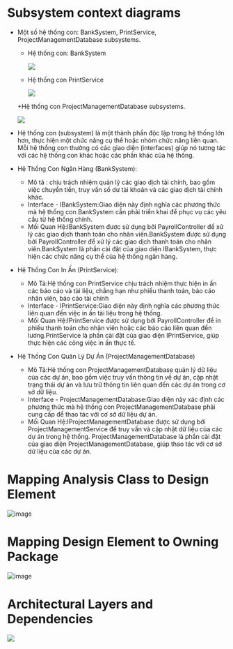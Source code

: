 # Subsystem context diagrams

- Một số hệ thống con: BankSystem, PrintService, ProjectManagementDatabase subsystems.
  
  + Hệ thống con: BankSystem
    
    ![](https://www.planttext.com/api/plantuml/png/T94xJWCn48RxESKe5HHx0GeK40qIIE7P88g9FGhEPiV2CrlisIWu4bV0tbZ8GD9Plxx_CVBNn-TIZPADmmwq3u8fAYEGivZmIJdLvuLpSHGBidcOr7YeyYh5BJkx9Q4D3onsHKPhKWPOPzvJcl2IfAycA8dOTUUDY6TuBS426IkkQ2efyBVkl-UUtqTM-x7WC-s29mjHe06Bx-Z877CtSWgbUCzqDq5wzlYOI3IVcDCKuEGK5nbmh5hR5aYpfv5cgexWnZ-Z1tJuDVFbBNZFyhgVsyOUeGubBbby-SXl0000__y30000)

  + Hệ thống con PrintService
    
    ![](https://www.planttext.com/api/plantuml/png/T90n2W8n44Nxd6Amqc8lO24MefKWYfLOZCdeHjq4CnF1irbu9AzWDgj21Blay-RzIPxtnvW5WyJchFXa7GJF10gr-01hfl0-Be8_afOvEZnGGqucABX39gLsFZg3uPOOwsH5uMfrYjjXgAfH4SCGbdI9nC8myJgsfWwmxg0AiXlzqveyKn9TKzAa2FPvnRT6zGVGoxTFHG-GeKWoCoFfAWKbSeRAIFsijAcjCUIsdrTzRN-n7z-Od6c_-WK00F__0m00)

  +Hệ thống con ProjectManagementDatabase subsystems.

    ![](https://www.planttext.com/api/plantuml/png/Z94zZi9038LxdyAYWY8Ne5WXHBC54X1H8GgJ69Xbun6sWyJPA3WILo1XWq3yYEr6pzzxVjQS3iUUEQcNnI_O9WXgD4QWpAFYr5YRPvzaa-xDkMY4aGRnb7KNCWR8oMb1bNEayOSp7vBGYWiM7pGJW3eDa-JhFODT_1Fjok2tBACMv24At3fyZ1cNhE4kfXx1VUMF2HFUbcnk5oikhnS7MG6qEzXAQSUDloPQI8OFseMRi5TDdjaNEi3xGibi7VASPLxLVbppFzUhXJsMlFxvCm000F__0m00)

- Hệ thống con (subsystem) là một thành phần độc lập trong hệ thống lớn hơn, thực hiện một chức năng cụ thể hoặc nhóm chức năng liên quan. Mỗi hệ thống con thường có các giao diện (interfaces) giúp nó tương tác với các hệ thống con khác hoặc các phần khác của hệ thống.
 
-  Hệ Thống Con Ngân Hàng (BankSystem): 
    + Mô tả : chịu trách nhiệm quản lý các giao dịch tài chính, bao gồm việc chuyển tiền, truy vấn số dư tài khoản và các giao dịch tài chính khác.
    + Interface - IBankSystem:Giao diện này định nghĩa các phương thức mà hệ thống con BankSystem cần phải triển khai để phục vụ các yêu cầu từ hệ thống chính.
    + Mối Quan Hệ:IBankSystem được sử dụng bởi PayrollController để xử lý các giao dịch thanh toán cho nhân viên.BankSystem được sử dụng bởi PayrollController để xử lý các giao dịch thanh toán cho nhân viên.BankSystem là phần cài đặt của giao diện IBankSystem, thực hiện các chức năng cụ thể của hệ thống ngân hàng.
-  Hệ Thống Con In Ấn (PrintService):
    + Mô Tả:Hệ thống con PrintService chịu trách nhiệm thực hiện in ấn các báo cáo và tài liệu, chẳng hạn như phiếu thanh toán, báo cáo nhân viên, báo cáo tài chính
    + Interface - IPrintService:Giao diện này định nghĩa các phương thức liên quan đến việc in ấn tài liệu trong hệ thống. 
    + Mối Quan Hệ:IPrintService được sử dụng bởi PayrollController để in phiếu thanh toán cho nhân viên hoặc các báo cáo liên quan đến lương.PrintService là phần cài đặt của giao diện IPrintService, giúp thực hiện các công việc in ấn thực tế.
 
- Hệ Thống Con Quản Lý Dự Án (ProjectManagementDatabase)
    + Mô Tả:Hệ thống con ProjectManagementDatabase quản lý dữ liệu của các dự án, bao gồm việc truy vấn thông tin về dự án, cập nhật trạng thái dự án và lưu trữ thông tin liên quan đến các dự án trong cơ sở dữ liệu.
    + Interface - ProjectManagementDatabase:Giao diện này xác định các phương thức mà hệ thống con ProjectManagementDatabase phải cung cấp để thao tác với cơ sở dữ liệu dự án.
    + Mối Quan Hệ:IProjectManagementDatabase được sử dụng bởi ProjectManagementService để truy vấn và cập nhật dữ liệu của các dự án trong hệ thống.
ProjectManagementDatabase là phần cài đặt của giao diện ProjectManagementDatabase, giúp thao tác với cơ sở dữ liệu của các dự án.
  
# Mapping Analysis Class to Design Element

![image](https://github.com/user-attachments/assets/e8c58a1c-4e4f-4994-a91a-764accf770d8)

# Mapping Design Element to Owning Package

![image](https://github.com/user-attachments/assets/99b8e175-e60c-4d4f-8ef9-ea12a131e2d2)

# Architectural Layers and Dependencies

![](https://www.planttext.com/api/plantuml/png/X5J1JW8n4BttAoPUFF43X10GF91W92Wduw6KWMtejhNJ1OdnoppuIVw2xOAukDtrjctVcpTlNhjV7vy3yjpv8bUCjbA3CuJi6iQubXh1PmYA7z0HSBq2ON9hD6fFZ5akjdo3S3LpI66BUsaqJ2Fu2juOmDDYyWoztfdJxyVDaT7U6QNG9Gw7imcCb0phluVl5S6XjKgAkjvDGQ5d8fYQZHJmW6ud1QPaAWKQK5MzCVVyGcYErf3qnXqInIDwoIcbUp-_QzEPQ8yRL_Tr--hHQQwWUJm1zPX9ju9PoFBGOkgSh4DLAb4cBS4I_HvHdx9cPNITJhzvfbsGeLl7XIVOIv-nYs1BQdBAaRSpMmmQLJTj1C6L2l2cJafgDP4kl1Je91AiGXGiNJR1ikZMnkK4e_bY32OiZmDY5xYI-9jnVGurS9bw5meA7OLl229HYoHvr0B_SPOC_pGKm9z3EdBQp3OLCdbUw4Z1euFmvkD5il4YCJP0lOh_Xcy0003__mC0)
